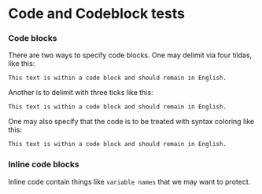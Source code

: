# Code and Codeblock tests

### Code blocks

There are two ways to specify code blocks. One may delimit via four  tildas, like this:
~~~~
This text is within a code block and should remain in English.
~~~~

Another is to delimit with three ticks like this:
```
This text is within a code block and should remain in English.
```

One may also specify that the code is to be treated with syntax coloring like this:
~~~~css
This text is within a code block and should remain in English.
~~~~

### Inline code blocks

Inline code contain things like `variable names` that we may want to protect.
